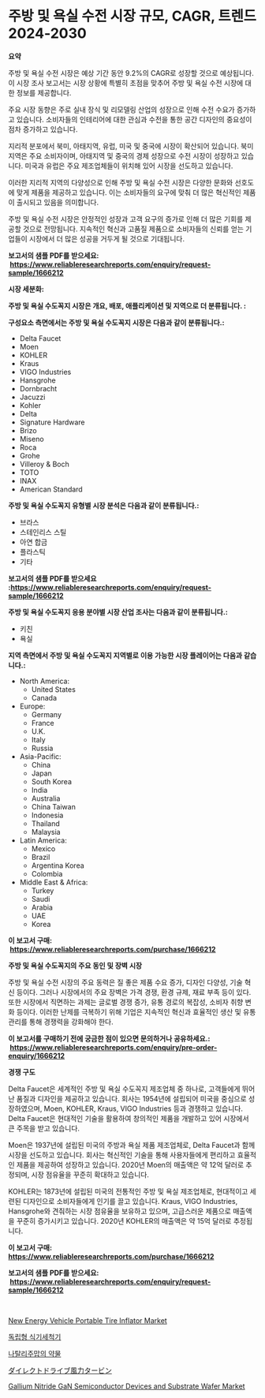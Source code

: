 <p><h1>주방 및 욕실 수전 시장 규모, CAGR, 트렌드 2024-2030</h1></p><p><strong>요약</strong></p>
<p><p>주방 및 욕실 수전 시장은 예상 기간 동안 9.2%의 CAGR로 성장할 것으로 예상됩니다. 이 시장 조사 보고서는 시장 상황에 특별히 초점을 맞추어 주방 및 욕실 수전 시장에 대한 정보를 제공합니다.</p><p>주요 시장 동향은 주로 실내 장식 및 리모델링 산업의 성장으로 인해 수전 수요가 증가하고 있습니다. 소비자들의 인테리어에 대한 관심과 수전을 통한 공간 디자인의 중요성이 점차 증가하고 있습니다.</p><p>지리적 분포에서 북미, 아태지역, 유럽, 미국 및 중국에 시장이 확산되어 있습니다. 북미 지역은 주요 소비자이며, 아태지역 및 중국의 경제 성장으로 수전 시장이 성장하고 있습니다. 미국과 유럽은 주요 제조업체들이 위치해 있어 시장을 선도하고 있습니다.</p><p>이러한 지리적 지역의 다양성으로 인해 주방 및 욕실 수전 시장은 다양한 문화와 선호도에 맞게 제품을 제공하고 있습니다. 이는 소비자들의 요구에 맞춰 더 많은 혁신적인 제품이 출시되고 있음을 의미합니다.</p><p>주방 및 욕실 수전 시장은 안정적인 성장과 고객 요구의 증가로 인해 더 많은 기회를 제공할 것으로 전망됩니다. 지속적인 혁신과 고품질 제품으로 소비자들의 신뢰를 얻는 기업들이 시장에서 더 많은 성공을 거두게 될 것으로 기대됩니다.</p></p>
<p><strong>보고서의 샘플 PDF를 받으세요: &nbsp;<a href="https://www.reliableresearchreports.com/enquiry/request-sample/1666212">https://www.reliableresearchreports.com/enquiry/request-sample/1666212</a></strong></p>
<p><strong>시장 세분화:</strong></p>
<p><strong> 주방 및 욕실 수도꼭지 시장은 개요, 배포, 애플리케이션 및 지역으로 더 분류됩니다. :</strong></p>
<p><strong>구성요소 측면에서는 주방 및 욕실 수도꼭지 시장은 다음과 같이 분류됩니다.:</strong></p>
<p><ul><li>Delta Faucet</li><li>Moen</li><li>KOHLER</li><li>Kraus</li><li>VIGO Industries</li><li>Hansgrohe</li><li>Dornbracht</li><li>Jacuzzi</li><li>Kohler</li><li>Delta</li><li>Signature Hardware</li><li>Brizo</li><li>Miseno</li><li>Roca</li><li>Grohe</li><li>Villeroy & Boch</li><li>TOTO</li><li>INAX</li><li>American Standard</li></ul></p>
<p><strong> 주방 및 욕실 수도꼭지 유형별 시장 분석은 다음과 같이 분류됩니다.:</strong></p>
<p><ul><li>브라스</li><li>스테인리스 스틸</li><li>아연 합금</li><li>플라스틱</li><li>기타</li></ul></p>
<p><strong>보고서의 샘플 PDF를 받으세요 :<a href="https://www.reliableresearchreports.com/enquiry/request-sample/1666212">https://www.reliableresearchreports.com/enquiry/request-sample/1666212</a></strong></p>
<p><strong> 주방 및 욕실 수도꼭지 응용 분야별 시장 산업 조사는 다음과 같이 분류됩니다.:</strong></p>
<p><ul><li>키친</li><li>욕실</li></ul></p>
<p><strong>지역 측면에서 주방 및 욕실 수도꼭지 지역별로 이용 가능한 시장 플레이어는 다음과 같습니다.:</strong></p>
<p><ul>
    <li>
        North America:
        <ul>
            <li>United States</li>
            <li>Canada</li>
        </ul>
    </li>
    <li>
        Europe:
        <ul>
            <li>Germany</li>
            <li>France</li>
            <li>U.K.</li>
            <li>Italy</li>
            <li>Russia</li>
        </ul>
    </li>
    <li>
        Asia-Pacific:
        <ul>
            <li>China</li>
            <li>Japan</li>
            <li>South Korea</li>
            <li>India</li>
            <li>Australia</li>
            <li>China Taiwan</li>
            <li>Indonesia</li>
            <li>Thailand</li>
            <li>Malaysia</li>
        </ul>
    </li>
    <li>
        Latin America:
        <ul>
            <li>Mexico</li>
            <li>Brazil</li>
            <li>Argentina Korea</li>
            <li>Colombia</li>
        </ul>
    </li>
    <li>
        Middle East & Africa:
        <ul>
            <li>Turkey</li>
            <li>Saudi</li>
            <li>Arabia</li>
            <li>UAE</li>
            <li>Korea</li>
        </ul>
    </li>
    </ul></p>
<p><strong>이 보고서 구매: &nbsp;<a href="https://www.reliableresearchreports.com/purchase/1666212">https://www.reliableresearchreports.com/purchase/1666212</a></strong></p>
<p><strong>주방 및 욕실 수도꼭지의 주요 동인 및 장벽 시장</strong></p>
<p><p>주방 및 욕실 수전 시장의 주요 동력은 질 좋은 제품 수요 증가, 디자인 다양성, 기술 혁신 등이다. 그러나 시장에서의 주요 장벽은 가격 경쟁, 환경 규제, 재료 부족 등이 있다. 또한 시장에서 직면하는 과제는 글로벌 경쟁 증가, 유통 경로의 복잡성, 소비자 취향 변화 등이다. 이러한 난제를 극복하기 위해 기업은 지속적인 혁신과 효율적인 생산 및 유통 관리를 통해 경쟁력을 강화해야 한다.</p></p>
<p><strong>이 보고서를 구매하기 전에 궁금한 점이 있으면 문의하거나 공유하세요.: &nbsp;<a href="https://www.reliableresearchreports.com/enquiry/pre-order-enquiry/1666212">https://www.reliableresearchreports.com/enquiry/pre-order-enquiry/1666212</a></strong></p>
<p><strong>경쟁 구도</strong></p>
<p><p>Delta Faucet은 세계적인 주방 및 욕실 수도꼭지 제조업체 중 하나로, 고객들에게 뛰어난 품질과 디자인을 제공하고 있습니다. 회사는 1954년에 설립되어 미국을 중심으로 성장하였으며, Moen, KOHLER, Kraus, VIGO Industries 등과 경쟁하고 있습니다. Delta Faucet은 현대적인 기술을 활용하여 창의적인 제품을 개발하고 있어 시장에서 큰 주목을 받고 있습니다. </p><p>Moen은 1937년에 설립된 미국의 주방과 욕실 제품 제조업체로, Delta Faucet과 함께 시장을 선도하고 있습니다. 회사는 혁신적인 기술을 통해 사용자들에게 편리하고 효율적인 제품을 제공하여 성장하고 있습니다. 2020년 Moen의 매출액은 약 12억 달러로 추정되며, 시장 점유율을 꾸준히 확대하고 있습니다.</p><p>KOHLER는 1873년에 설립된 미국의 전통적인 주방 및 욕실 제조업체로, 현대적이고 세련된 디자인으로 소비자들에게 인기를 끌고 있습니다. Kraus, VIGO Industries, Hansgrohe와 견줘하는 시장 점유율을 보유하고 있으며, 고급스러운 제품으로 매출액을 꾸준히 증가시키고 있습니다. 2020년 KOHLER의 매출액은 약 15억 달러로 추정됩니다.</p></p>
<p><strong>이 보고서 구매: &nbsp; <a href="https://www.reliableresearchreports.com/purchase/1666212">https://www.reliableresearchreports.com/purchase/1666212</a></strong></p>
<p><strong>보고서의 샘플 PDF를 받으세요: &nbsp;<a href="https://www.reliableresearchreports.com/enquiry/request-sample/1666212">https://www.reliableresearchreports.com/enquiry/request-sample/1666212</a></strong><strong></strong></p>
<p>&nbsp;</p>
<p><p><a href="https://issuu.com/reportprime-2/docs/new-energy-vehicle-portable-tire-inflator-market-s">New Energy Vehicle Portable Tire Inflator Market</a></p><p><a href="https://github.com/ZacharyScthmitt4465/Market-Research-Report-List-1/blob/main/810200713966.md">독립형 식기세척기</a></p><p><a href="https://medium.com/@deangaylotyrd8909867/%EB%82%98%ED%83%88%EB%A6%AC%EC%A3%BC%EB%A7%B5-%EC%95%BD%EB%AC%BC-%EC%8B%9C%EC%9E%A5-%EC%A0%90%EC%9C%A0%EC%9C%A8-%EB%B3%80%ED%99%94%EC%99%80-%EC%8B%9C%EC%9E%A5-%EC%84%B1%EC%9E%A5-%EB%8F%99%ED%96%A5-2024%EB%85%84-2031%EB%85%84-0795bab3cf0a">나탈리주맙의 약물</a></p><p><a href="https://github.com/mathieurico66/Market-Research-Report-List-1/blob/main/410406415033.md">ダイレクトドライブ風力タービン</a></p><p><a href="https://github.com/irfadac/Market-Research-Report-List-2/blob/main/gallium-nitride-gan-semiconductor-devices-and-substrate-wafer-market.md">Gallium Nitride GaN Semiconductor Devices and Substrate Wafer Market</a></p></p>